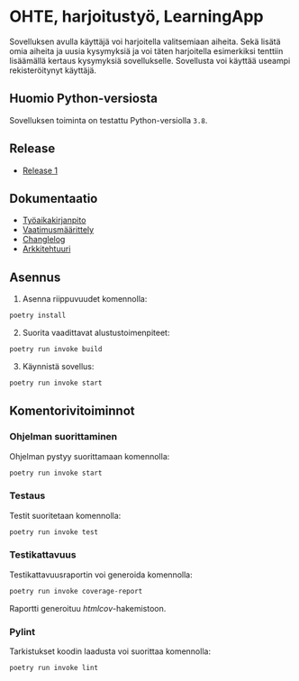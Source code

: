# OHTE, harjoitustyö, LearningApp

Sovelluksen avulla käyttäjä voi harjoitella valitsemiaan aiheita. Sekä lisätä omia aiheita ja uusia kysymyksiä ja voi täten harjoitella esimerkiksi tenttiin lisäämällä kertaus kysymyksiä sovellukselle. Sovellusta voi käyttää useampi rekisteröitynyt käyttäjä.

## Huomio Python-versiosta

Sovelluksen toiminta on testattu Python-versiolla `3.8`.

## Release

- [Release 1](https://github.com/Kappe01/OT_harjoitustyo/releases/tag/viikko5)

## Dokumentaatio

- [Työaikakirjanpito](./Dokumentaatio/tuntikirjanpito.md)
- [Vaatimusmäärittely](./Dokumentaatio/vaatimusmaarittely.md)
- [Changlelog](./Dokumentaatio/changelog.md)
- [Arkkitehtuuri](./Dokumentaatio/arkkitehtuuri.md)

## Asennus

1. Asenna riippuvuudet komennolla:
```bash
poetry install
```

2. Suorita vaadittavat alustustoimenpiteet:
```bash
poetry run invoke build
```

3. Käynnistä sovellus:
```bash
poetry run invoke start
```

## Komentorivitoiminnot

### Ohjelman suorittaminen

Ohjelman pystyy suorittamaan komennolla:

```bash
poetry run invoke start
```

### Testaus

Testit suoritetaan komennolla:

```bash
poetry run invoke test
```

### Testikattavuus

Testikattavuusraportin voi generoida komennolla:

```bash
poetry run invoke coverage-report
```

Raportti generoituu _htmlcov_-hakemistoon.

### Pylint

Tarkistukset koodin laadusta voi suorittaa komennolla:

```bash
poetry run invoke lint
```

